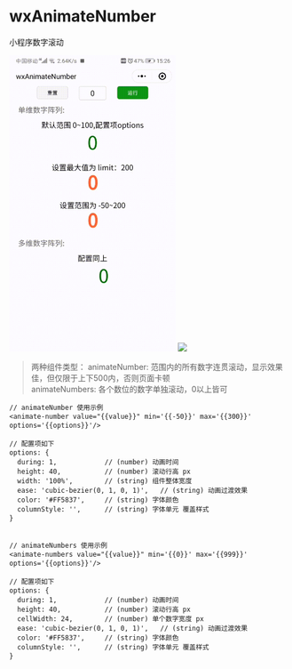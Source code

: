 # wxAnimateNumber
小程序数字滚动


<img src="https://raw.githubusercontent.com/LY-u/wxAnimateNumber/master/example/demo.gif" width="300"/>
<img src="https://img2020.cnblogs.com/blog/1367213/202005/1367213-20200526160723087-1804393568.gif" width="300"/>

> 两种组件类型：
  > animateNumber: 范围内的所有数字连贯滚动，显示效果佳，但仅限于上下500内，否则页面卡顿  
  > animateNumbers: 各个数位的数字单独滚动，0以上皆可
  
```
// animateNumber 使用示例
<animate-number value="{{value}}" min='{{-50}}' max='{{300}}' options='{{options}}'/>

// 配置项如下
options: {
  during: 1,            // (number) 动画时间
  height: 40,           // (number) 滚动行高 px
  width: '100%',        // (string) 组件整体宽度
  ease: 'cubic-bezier(0, 1, 0, 1)',   // (string) 动画过渡效果
  color: '#FF5837',     // (string) 字体颜色
  columnStyle: '',      // (string) 字体单元 覆盖样式
}


// animateNumbers 使用示例
<animate-numbers value="{{value}}" min='{{0}}' max='{{999}}' options='{{options}}'/>

// 配置项如下
options: {
  during: 1,            // (number) 动画时间
  height: 40,           // (number) 滚动行高 px
  cellWidth: 24,        // (number) 单个数字宽度 px
  ease: 'cubic-bezier(0, 1, 0, 1)',   // (string) 动画过渡效果
  color: '#FF5837',     // (string) 字体颜色
  columnStyle: '',      // (string) 字体单元 覆盖样式
}

```
